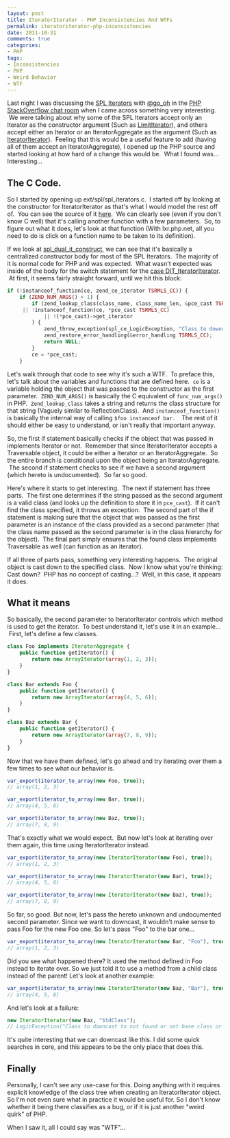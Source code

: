 ```yaml
---
layout: post
title: IteratorIterator - PHP Inconsistencies And WTFs
permalink: iteratoriterator-php-inconsistencies
date: 2011-10-31
comments: true
categories:
- PHP
tags:
- Inconsistencies
- PHP
- Weird Behavior
- WTF
---
```


Last night I was discussing the [SPL Iterators](http://us2.php.net/manual/en/spl.iterators.php) with [@go_oh](http://twitter.com/#!/go_oh) in the [PHP StackOverflow chat room](http://chat.stackoverflow.com/rooms/11/php) when I came across something very interesting.  We were talking about why some of the SPL Iterators accept only an Iterator as the constructor argument (Such as [LimitIterator](http://us2.php.net/manual/en/class.limititerator.php)), and others accept either an Iterator or an IteratorAggregate as the argument (Such as [IteratorIterator](http://us2.php.net/manual/en/class.iteratoriterator.php)).  Feeling that this would be a useful feature to add (having all of them accept an IteratorAggregate), I opened up the PHP source and started looking at how hard of a change this would be.  What I found was... Interesting...

<!--more-->
## The C Code.



So I started by opening up ext/spl/spl_iterators.c.  I started off by looking at the constructor for IteratorIterator as that's what I would model the rest off of.  You can see the source of it [here](http://lxr.php.net/xref/PHP_5_3/ext/spl/spl_iterators.c#2908).  We can clearly see (even if you don't know C well) that it's calling another function with a few parameters.  So, to figure out what it does, let's look at that function (With lxr.php.net, all you need to do is click on a function name to be taken to its definition).


If we look at [spl_dual_it_construct](http://lxr.php.net/xref/PHP_5_3/ext/spl/spl_iterators.c#spl_dual_it_construct), we can see that it's basically a centralized constructor body for most of the SPL Iterators.  The majority of it is normal code for PHP and was expected.  What wasn't expected was inside of the body for the switch statement for the [case DIT_IteratorIterator](http://lxr.php.net/xref/PHP_5_3/ext/spl/spl_iterators.c#1418).  At first, it seems fairly straight forward, until we hit this block:

```php
if (!instanceof_function(ce, zend_ce_iterator TSRMLS_CC)) {
    if (ZEND_NUM_ARGS() > 1) {
        if (zend_lookup_class(class_name, class_name_len, &pce_cast TSRMLS_CC) == FAILURE 
     || !instanceof_function(ce, *pce_cast TSRMLS_CC)
            || !(*pce_cast)->get_iterator
        ) {
            zend_throw_exception(spl_ce_LogicException, "Class to downcast to not found or not base class or does not implement Traversable", 0 TSRMLS_CC);
            zend_restore_error_handling(&error_handling TSRMLS_CC);
            return NULL;
        }
        ce = *pce_cast;
    }

```


Let's walk through that code to see why it's such a WTF.  To preface this, let's talk about the variables and functions that are defined here.  ``ce`` is a variable holding the object that was passed to the constructor as the first parameter.  `ZEND_NUM_ARGS()` is basically the C equivalent of `func_num_args()` in PHP.  `Zend_lookup_class` takes a string and returns the class structure for that string (Vaguely similar to ReflectionClass).  And `instanceof_function()` is basically the internal way of calling `$foo instanceof bar.  `The rest of it should either be easy to understand, or isn't really that important anyway.


So, the first if statement basically checks if the object that was passed in implements Iterator or not.  Remember that since IteratorIterator accepts a Traversable object, it could be either a Iterator or an IteratorAggregate.  So the entire branch is conditional upon the object being an IteratorAggregate.  The second if statement checks to see if we have a second argument (which hereto is undocumented).  So far so good.


Here's where it starts to get interesting.  The next if statement has three parts.  The first one determines if the string passed as the second argument is a valid class (and looks up the definition to store it in `pce_cast`).  If it can't find the class specified, it throws an exception.  The second part of the if statement is making sure that the object that was passed as the first parameter is an instance of the class provided as a second parameter (that the class name passed as the second parameter is in the class hierarchy for the object).  The final part simply ensures that the found class implements Traversable as well (can function as an iterator).


If all three of parts pass, something very interesting happens.  The original object is cast down to the specified class.  Now I know what you're thinking: Cast down?  PHP has no concept of casting...?  Well, in this case, it appears it does.

## What it means

So basically, the second parameter to IteratorIterator controls which method is used to get the iterator.  To best understand it, let's use it in an example...  First, let's define a few classes.
```php
class Foo implements IteratorAggregate {
    public function getIterator() {
        return new ArrayIterator(array(1, 2, 3));
    }
}

class Bar extends Foo {
    public function getIterator() {
        return new ArrayIterator(array(4, 5, 6));
    }
}

class Baz extends Bar {
    public function getIterator() {
        return new ArrayIterator(array(7, 8, 9));
    }
}

```


Now that we have them defined, let's go ahead and try iterating over them a few times to see what our behavior is.
```php
var_export(iterator_to_array(new Foo, true));
// array(1, 2, 3)

var_export(iterator_to_array(new Bar, true));
// array(4, 5, 6)

var_export(iterator_to_array(new Baz, true));
// array(7, 8, 9)

```


That's exactly what we would expect.  But now let's look at iterating over them again, this time using IteratorIterator instead.
```php
var_export(iterator_to_array(new IteratorIterator(new Foo), true));
// array(1, 2, 3)

var_export(iterator_to_array(new IteratorIterator(new Bar), true));
// array(4, 5, 6)

var_export(iterator_to_array(new IteratorIterator(new Baz), true));
// array(7, 8, 9)

```


So far, so good.  But now, let's pass the hereto unknown and undocumented second parameter.  Since we want to downcast, it wouldn't make sense to pass Foo for the new Foo one.  So let's pass "Foo" to the bar one...
```php
var_export(iterator_to_array(new IteratorIterator(new Bar, "Foo"), true));
// array(1, 2, 3)

```


Did you see what happened there?  It used the method defined in Foo instead to iterate over.  So we just told it to use a method from a child class instead of the parent!  Let's look at another example: 
```php
var_export(iterator_to_array(new IteratorIterator(new Baz, "Bar"), true));
// array(4, 5, 6)

```


And let's look at a failure:


```php
new IteratorIterator(new Baz, "StdClass");
// LogicException("Class to downcast to not found or not base class or does not implement Traversable")

```

It's quite interesting that we can downcast like this.  I did some quick searches in core, and this appears to be the only place that does this.

## Finally

Personally, I can't see any use-case for this.  Doing anything with it requires explicit knowledge of the class tree when creating an IteratorIterator object.  So I'm not even sure what in practice it would be useful for.  So I don't know whether it being there classifies as a bug, or if it is just another "weird quirk" of PHP.  



When I saw it, all I could say was "WTF"...
